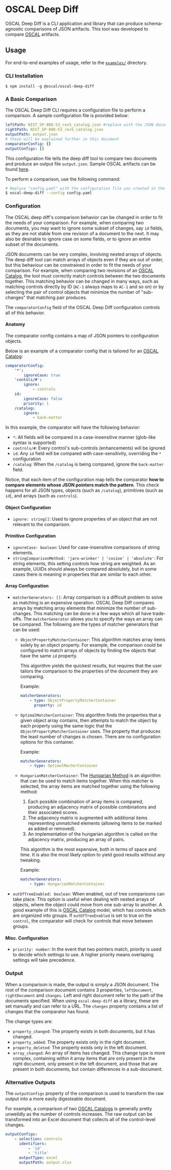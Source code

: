 # OSCAL Deep Diff

OSCAL Deep Diff is a CLI application and library that can produce schema-agnostic comparisons of JSON artifacts.
This tool was developed to compare [OSCAL](https://pages.nist.gov/OSCAL/) artifacts.

## Usage

For end-to-end examples of usage, refer to the [`examples/`](./examples/) directory.

### CLI Installation

```
$ npm install -g @oscal/oscal-deep-diff
```

### A Basic Comparison

The OSCAL Deep Diff CLI requires a configuration file to perform a comparison.
A sample configuration file is provided below:

```yaml
leftPath: NIST_SP-800-53_rev5_catalog.json #replace with the JSON documents you want to compare
rightPath: NIST_SP-800-53_rev5_catalog.json
outputPath: output.json
# these will be explained further in this document
comparatorConfig: {}
outputConfigs: []
```

This configuration file tells the deep diff tool to compare two documents and produce an output file `output.json`.
Sample OSCAL artifacts can be found [here](https://github.com/usnistgov/oscal-content).

To perform a comparison, use the following command:

```bash
# Replace "config.yaml" with the configuration file you created in the last step
$ oscal-deep-diff --config config.yaml
```

### Configuration

The OSCAL deep diff's comparison behavior can be changed in order to fit the needs of your comparison.
For example, when comparing two documents, you may want to ignore some subset of changes, say `id` fields, as they are not stable from one revision of a document to the next.
It may also be desirable to ignore case on some fields, or to ignore an entire subset of the documents.

JSON documents can be very complex, involving nested arrays of objects.
The deep diff tool can match arrays of objects even if they are out of order, but this behaviour can be constrained in order to fit the needs of your comparison.
For example, when comparing two revisions of an [OSCAL Catalog](https://pages.nist.gov/OSCAL/concepts/layer/control/catalog), the tool must correctly match controls between the two documents together.
This matching behavior can be changed in many ways, such as matching controls directly by ID (`AC-1` always maps to `AC-1` and so on) or by selecting the pair of control objects that minimize the number of "sub-changes" that matching pair produces.

The `comparatorConfig` field of the OSCAL Deep Diff configuration controls all of this behavior.

#### Anatomy

The comparator config contains a map of JSON pointers to configuration objects.

Below is an example of a comparator config that is tailored for an [OSCAL Catalog](https://pages.nist.gov/OSCAL/concepts/layer/control/catalog/):

```yaml
comparatorConfig:
    '*':
        ignoreCase: true
    'contols/#':
        ignore:
            - controls
    id:
        ignoreCase: false
        priority: 1
    /catalog:
        ignore:
            - back-matter
```

In this example, the comparator will have the following behavior:

-   `*`: All fields will be compared in a case-insensitive manner (glob-like syntax is supported)
-   `controls/#`: Every control's sub-controls (enhancements) will be ignored
-   `id`: Any `id` field will be compared with case-sensitivity, overriding the `*` configuration
-   `/catalog`: When the `/catalog` is being compared, ignore the `back-matter` field.

Notice, that each item of the configuration map tells the comparator **how to compare elements whose JSON pointers match the pattern**.
This check happens for all JSON types, objects (such as `/catalog`), primitives (such as `id`), and arrays (such as `controls`).

#### Object Configuration

-   `ignore: string[]`: Used to ignore properties of an object that are not relevant to the comparison.

#### Primitive Configuration

-   `ignoreCase: boolean`: Used for case-insensitive comparisons of string elements.
-   `stringComparisonMethod: 'jaro-wrinker' | 'cosine' | 'absolute'`: For string elements, this setting controls how string are weighted.
    As an example, UUIDs should always be compared absolutely, but in some cases there is meaning in properties that are similar to each other.

#### Array Configuration

-   `matcherGenerators: []`: Array comparison is a difficult problem to solve as matching is an expensive operation.
    OSCAL Deep Diff compares arrays by matching array elements that minimize the number of sub-changes.
    This matching can be done in a few ways which all have trade-offs.
    The `matcherGenerator` allows you to specify the ways an array can be compared.
    The following are the types of matcher generators that can be used:

    -   `ObjectPropertyMatcherContainer`: This algorithm matches array items solely by an object property.
        For example, the comparison could be configured to match arrays of objects by finding the objects that have the same `id` property.

        This algorithm yields the quickest results, but requires that the user tailors the comparison to the properties of the document they are comparing.

        Example:

        ```yaml
        matcherGenerators:
            - type: ObjectPropertyMatcherContainer
              property: id
        ```

    -   `OptimalMatcherContainer`: This algorithm finds the properties that a given object array contains, then attempts to match the object by each property using the same logic that the `ObjectPropertyMatcherContainer` uses.
        The property that produces the least number of changes is chosen.
        There are no configuration options for this container.

        Example:

        ```yaml
        matcherGenerators:
            - type: OptimalMacherContainer
        ```

    -   `HungarianMatcherContainer`: The [Hungarian Method](https://en.wikipedia.org/wiki/Hungarian_algorithm) is an algorithm that can be used to match items together.
        When this matcher is selected, the array items are matched together using the following method:

        1. Each possible combination of array items is compared, producing an adjacency matrix of possible combinations and their associated scores.
        1. The adjacency matrix is augmented with additional items representing unmatched elements (allowing items to be marked as added or removed).
        1. An implementation of the hungarian algorithm is called on the adjacency matrix, producing an array of pairs.

        This algorithm is the most expensive, both in terms of space and time.
        It is also the most likely option to yield good results without any tweaking.

        Example:

        ```yaml
        matcherGenerators:
            - type: HungarianMatcherContainer
        ```

-   `outOfTreeEnabled: boolean`: When enabled, out of tree comparisons can take place.
    This option is useful when dealing with nested arrays of objects, where the object could move from one sub-array to another.
    A good example of this is [OSCAL Catalog](https://pages.nist.gov/OSCAL/concepts/layer/control/catalog/) model, which has controls which are organized into groups.
    If `outOfTreeEnabled` is set to true on the `control`, the comparator will check for controls that move between groups.

#### Misc. Configuration

-   `priority: number`: In the event that two pointers match, priority is used to decide which settings to use. A higher priority means overlaping settings will take precedence.

### Output

When a comparison is made, the output is simply a JSON document.
The root of the comparison document contains 3 properties, `leftDocument`, `rightDocument` and `changes`.
Left and right document refer to the path of the documents specified.
When using `oscal-deep-diff` as a library, these are set manually and can refer to a URL. The `changes` property contains a list of changes that the comparator has found.

The change types are:

-   `property_changed`: The property exists in both documents, but it has changed.
-   `property_added`: The property exists only in the right document.
-   `property_deleted`: The property exists only in the left document.
-   `array_changed`: An array of items has changed. This change type is more complex, containing within it array items that are only present in the right document, only present in the left document, and those that are present in both documents, but contain differences in a sub-document.

### Alternative Outputs

The `outputConfigs` property of the comparison is used to transform the raw output into a more easily digesteable document.

For example, a comparison of two [OSCAL Catalogs](https://pages.nist.gov/OSCAL/concepts/layer/control/catalog/) is generally pretty unweildly as the number of controls increases.
The raw output can be transformed into an Excel document that collects all of the control-level changes.

```yaml
outputConfigs:
    - selection: controls
      identifiers:
          - 'id'
          - 'title'
      outputType: excel
      outputPath: output.xlsx
```
